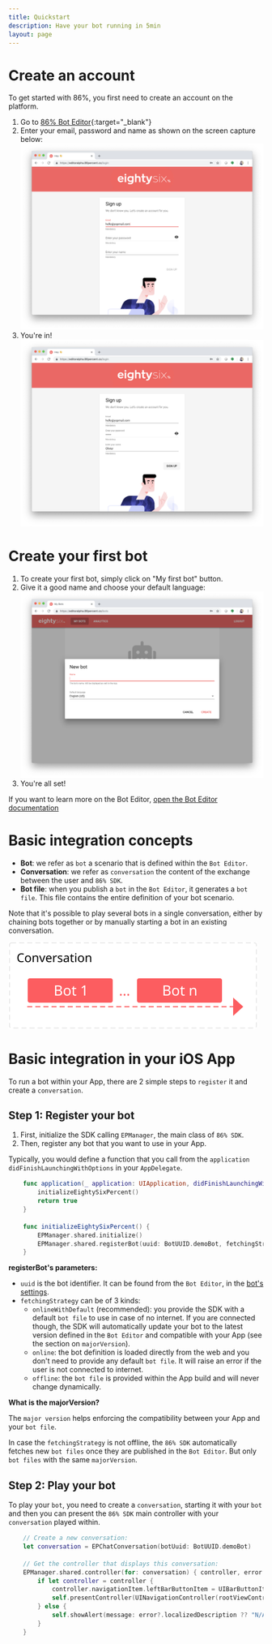 ```yaml
---
title: Quickstart
description: Have your bot running in 5min
layout: page
---
```


# Create an account

To get started with 86%, you first need to create an account on the platform.
1. Go to [86% Bot Editor](https://editor.86percent.co){:target="_blank"}
2. Enter your email, password and name as shown on the screen capture below: 
![Sign up on 86percent.co](/resources/signup.png)
3. You're in!
![Connected to 86percent.co](/resources/justLoggedIn.png) 

# Create your first bot

1. To create your first bot, simply click on "My first bot" button.
2. Give it a good name and choose your default language:
![Connected to 86percent.co](/resources/giveItAName.png) 
3. You're all set!

If you want to learn more on the Bot Editor, [open the Bot Editor documentation](editor.md)

# Basic integration concepts 

 - **Bot**: we refer as `bot` a scenario that is defined within the `Bot Editor`.
 - **Conversation**: we refer as `conversation` the content of the exchange between the user and `86% SDK`.   
 - **Bot file**: when you publish a `bot` in the `Bot Editor`, it generates a `bot file`. This file contains the entire definition of your bot scenario.

Note that it's possible to play several bots in a single conversation, either by chaining bots together or by manually starting a bot in an existing conversation.

![Conversation and bots](/resources/conversation.svg)

# Basic integration in your iOS App 

To run a bot within your App, there are 2 simple steps to `register` it and create a `conversation`.

## Step 1: Register your bot
1. First, initialize the SDK calling `EPManager`, the main class of `86% SDK`. 
2. Then, register any bot that you want to use in your App.  

Typically, you would define a function that you call from the `application didFinishLaunchingWithOptions` in your `AppDelegate`.   

```swift
    func application(_ application: UIApplication, didFinishLaunchingWithOptions launchOptions: [UIApplication.LaunchOptionsKey: Any]?) -> Bool {
        initializeEightySixPercent()
        return true
    }

    func initializeEightySixPercent() {
        EPManager.shared.initialize()
        EPManager.shared.registerBot(uuid: BotUUID.demoBot, fetchingStrategy: .onlineWithDefault(majorVersion: 4, fileName: "SimpleDemo.json"))
    }
```

**registerBot's parameters:** 
- `uuid` is the bot identifier. It can be found from the `Bot Editor`, in the [bot's settings](editor.md#settings-uuid).
- `fetchingStrategy` can be of 3 kinds:
    - `onlineWithDefault` (recommended): you provide the SDK with a default `bot file` to use in case of no internet. If you are connected though, the SDK will automatically update your bot to the latest version defined in the `Bot Editor` and compatible with your App (see the section on `majorVersion`).    
    - `online`: the bot definition is loaded directly from the web and you don't need to provide any default `bot file`. It will raise an error if the user is not connected to internet.
    - `offline`: the `bot file` is provided within the App build and will never change dynamically.
    
**What is the majorVersion?**

The `major version` helps enforcing the compatibility between your App and your `bot file`. 

In case the `fetchingStrategy` is not offline, the `86% SDK` automatically fetches new `bot files` once they are published in the `Bot Editor`. But only `bot files` with the same `majorVersion`.
    
## Step 2: Play your bot

To play your `bot`, you need to create a `conversation`, starting it with your `bot` and then you can present the `86% SDK` main controller with your `conversation` played within.

```swift
    // Create a new conversation: 
    let conversation = EPChatConversation(botUuid: BotUUID.demoBot)
    
    // Get the controller that displays this conversation:
    EPManager.shared.controller(for: conversation) { controller, error in
        if let controller = controller {
            controller.navigationItem.leftBarButtonItem = UIBarButtonItem(barButtonSystemItem: .stop, target: self, action: #selector(self.dismissController))
            self.presentController(UINavigationController(rootViewController: controller))
        } else {
            self.showAlert(message: error?.localizedDescription ?? "N/A")
        }
    }
``` 

 